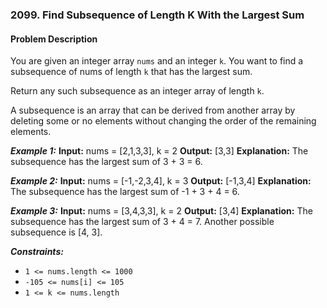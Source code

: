 ### 2099. Find Subsequence of Length K With the Largest Sum

#### Problem Description

You are given an integer array `nums` and an integer `k`. You want to find a subsequence of nums of length `k` that has the largest sum.

Return any such subsequence as an integer array of length `k`.

A subsequence is an array that can be derived from another array by deleting some or no elements without changing the order of the remaining elements.

**_Example 1:_**
**Input:** nums = [2,1,3,3], k = 2
**Output:** [3,3]
**Explanation:**
The subsequence has the largest sum of 3 + 3 = 6.

**_Example 2:_**
**Input:** nums = [-1,-2,3,4], k = 3
**Output:** [-1,3,4]
**Explanation:**
The subsequence has the largest sum of -1 + 3 + 4 = 6.

**_Example 3:_**
**Input:** nums = [3,4,3,3], k = 2
**Output:** [3,4]
**Explanation:**
The subsequence has the largest sum of 3 + 4 = 7.
Another possible subsequence is [4, 3].

**_Constraints:_**

- `1 <= nums.length <= 1000`
- `-105 <= nums[i] <= 105`
- `1 <= k <= nums.length`
